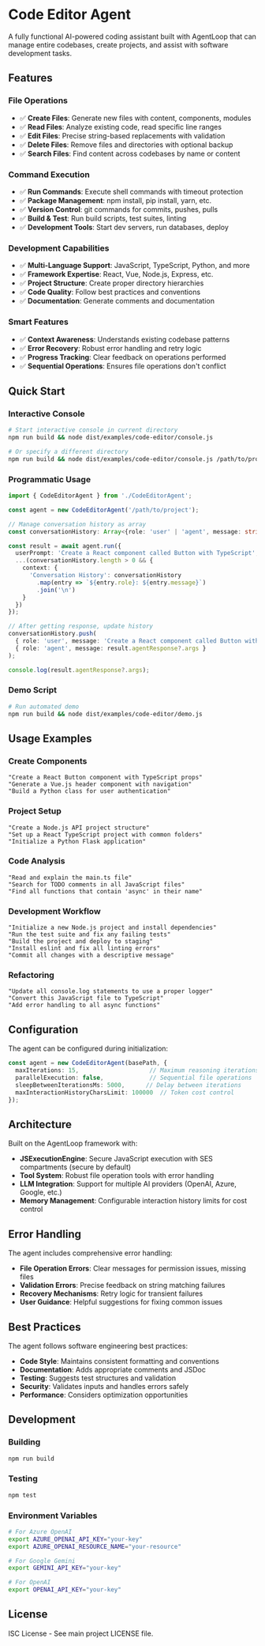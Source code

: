 # Code Editor Agent

A fully functional AI-powered coding assistant built with AgentLoop that can manage entire codebases, create projects, and assist with software development tasks.

## Features

### File Operations
- ✅ **Create Files**: Generate new files with content, components, modules
- ✅ **Read Files**: Analyze existing code, read specific line ranges  
- ✅ **Edit Files**: Precise string-based replacements with validation
- ✅ **Delete Files**: Remove files and directories with optional backup
- ✅ **Search Files**: Find content across codebases by name or content

### Command Execution
- ✅ **Run Commands**: Execute shell commands with timeout protection
- ✅ **Package Management**: npm install, pip install, yarn, etc.
- ✅ **Version Control**: git commands for commits, pushes, pulls
- ✅ **Build & Test**: Run build scripts, test suites, linting
- ✅ **Development Tools**: Start dev servers, run databases, deploy

### Development Capabilities
- ✅ **Multi-Language Support**: JavaScript, TypeScript, Python, and more
- ✅ **Framework Expertise**: React, Vue, Node.js, Express, etc.
- ✅ **Project Structure**: Create proper directory hierarchies
- ✅ **Code Quality**: Follow best practices and conventions
- ✅ **Documentation**: Generate comments and documentation

### Smart Features
- ✅ **Context Awareness**: Understands existing codebase patterns
- ✅ **Error Recovery**: Robust error handling and retry logic
- ✅ **Progress Tracking**: Clear feedback on operations performed
- ✅ **Sequential Operations**: Ensures file operations don't conflict

## Quick Start

### Interactive Console
```bash
# Start interactive console in current directory
npm run build && node dist/examples/code-editor/console.js

# Or specify a different directory
npm run build && node dist/examples/code-editor/console.js /path/to/project
```

### Programmatic Usage
```typescript
import { CodeEditorAgent } from './CodeEditorAgent';

const agent = new CodeEditorAgent('/path/to/project');

// Manage conversation history as array
const conversationHistory: Array<{role: 'user' | 'agent', message: string}> = [];

const result = await agent.run({
  userPrompt: 'Create a React component called Button with TypeScript',
  ...(conversationHistory.length > 0 && {
    context: {
      'Conversation History': conversationHistory
        .map(entry => `${entry.role}: ${entry.message}`)
        .join('\n')
    }
  })
});

// After getting response, update history
conversationHistory.push(
  { role: 'user', message: 'Create a React component called Button with TypeScript' },
  { role: 'agent', message: result.agentResponse?.args }
);

console.log(result.agentResponse?.args);
```

### Demo Script
```bash
# Run automated demo
npm run build && node dist/examples/code-editor/demo.js
```

## Usage Examples

### Create Components
```
"Create a React Button component with TypeScript props"
"Generate a Vue.js header component with navigation"
"Build a Python class for user authentication"
```

### Project Setup
```
"Create a Node.js API project structure"
"Set up a React TypeScript project with common folders"
"Initialize a Python Flask application"
```

### Code Analysis
```
"Read and explain the main.ts file"
"Search for TODO comments in all JavaScript files"
"Find all functions that contain 'async' in their name"
```

### Development Workflow
```
"Initialize a new Node.js project and install dependencies"
"Run the test suite and fix any failing tests"
"Build the project and deploy to staging"
"Install eslint and fix all linting errors"
"Commit all changes with a descriptive message"
```

### Refactoring
```
"Update all console.log statements to use a proper logger"
"Convert this JavaScript file to TypeScript"
"Add error handling to all async functions"
```

## Configuration

The agent can be configured during initialization:

```typescript
const agent = new CodeEditorAgent(basePath, {
  maxIterations: 15,                    // Maximum reasoning iterations
  parallelExecution: false,             // Sequential file operations
  sleepBetweenIterationsMs: 5000,      // Delay between iterations
  maxInteractionHistoryCharsLimit: 100000  // Token cost control
});
```

## Architecture

Built on the AgentLoop framework with:

- **JSExecutionEngine**: Secure JavaScript execution with SES compartments (secure by default)
- **Tool System**: Robust file operation tools with error handling
- **LLM Integration**: Support for multiple AI providers (OpenAI, Azure, Google, etc.)
- **Memory Management**: Configurable interaction history limits for cost control

## Error Handling

The agent includes comprehensive error handling:

- **File Operation Errors**: Clear messages for permission issues, missing files
- **Validation Errors**: Precise feedback on string matching failures  
- **Recovery Mechanisms**: Retry logic for transient failures
- **User Guidance**: Helpful suggestions for fixing common issues

## Best Practices

The agent follows software engineering best practices:

- **Code Style**: Maintains consistent formatting and conventions
- **Documentation**: Adds appropriate comments and JSDoc
- **Testing**: Suggests test structures and validation
- **Security**: Validates inputs and handles errors safely
- **Performance**: Considers optimization opportunities

## Development

### Building
```bash
npm run build
```

### Testing
```bash
npm test
```

### Environment Variables
```bash
# For Azure OpenAI
export AZURE_OPENAI_API_KEY="your-key"
export AZURE_OPENAI_RESOURCE_NAME="your-resource"

# For Google Gemini  
export GEMINI_API_KEY="your-key"

# For OpenAI
export OPENAI_API_KEY="your-key"
```

## License

ISC License - See main project LICENSE file.
